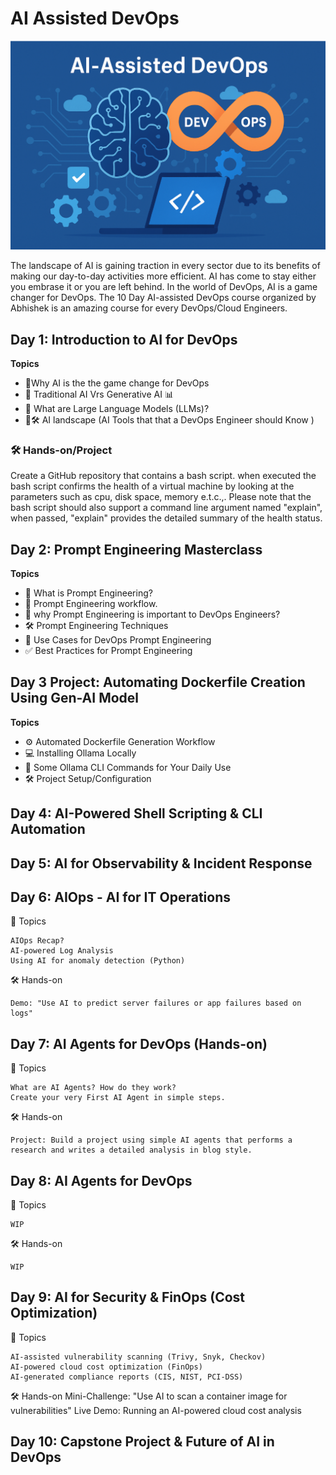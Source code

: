 # AI Assisted DevOps
![AI Assisted DevOps](./images/AI%20Assisted%20DevOps_.png)

The landscape of AI is gaining traction in every sector due to its benefits of making our day-to-day activities  more efficient. AI has come to stay either you embrase it or you are left behind. In the world of DevOps,  AI is a game changer for DevOps. The 10 Day AI-assisted DevOps course organized by Abhishek is an amazing course for  every DevOps/Cloud Engineers.


## Day 1: Introduction to AI for DevOps
 **Topics**

  - 🎯Why AI is the the game change for DevOps
  - 🤖 Traditional AI Vrs Generative AI 📊
  - 🧠 What are Large Language Models (LLMs)?
  - 🤖🛠️ AI landscape (AI Tools that that a DevOps Engineer should Know )

### 🛠️ Hands-on/Project
Create a GitHub repository that contains a bash script. when executed the bash script confirms the health of a virtual machine by looking at the parameters such as cpu, disk space, memory e.t.c.,. Please note that the bash script should also support a command line argument named "explain", when passed, "explain" provides the detailed summary of the health status.


## Day 2: Prompt Engineering Masterclass

**Topics**
- 🤖 What is Prompt Engineering?
- 🔄 Prompt Engineering workflow. 
- 🧰 why Prompt Engineering is important to DevOps Engineers?
- 🛠️ Prompt Engineering Techniques
- 🚀 Use Cases for DevOps Prompt Engineering
- ✅ Best Practices for Prompt Engineering

## Day 3 Project: Automating Dockerfile Creation Using Gen-AI Model

**Topics**
- ⚙️ Automated Dockerfile Generation Workflow
- 💻 Installing Ollama Locally
- 🧰 Some Ollama CLI Commands for Your Daily Use
- 🛠️ Project Setup/Configuration

## Day 4: AI-Powered Shell Scripting & CLI Automation

## Day 5: AI for Observability & Incident Response

## Day 6: AIOps - AI for IT Operations 
📌 Topics

    AIOps Recap?
    AI-powered Log Analysis
    Using AI for anomaly detection (Python)

🛠 Hands-on

    Demo: "Use AI to predict server failures or app failures based on logs"


## Day 7: AI Agents for DevOps (Hands-on)
📌 Topics

    What are AI Agents? How do they work?
    Create your very First AI Agent in simple steps.

🛠 Hands-on

    Project: Build a project using simple AI agents that performs a research and writes a detailed analysis in blog style.

## Day 8: AI Agents for DevOps 
📌 Topics

    WIP

🛠 Hands-on

    WIP

## Day 9: AI for Security & FinOps (Cost Optimization)
📌 Topics

    AI-assisted vulnerability scanning (Trivy, Snyk, Checkov)
    AI-powered cloud cost optimization (FinOps)
    AI-generated compliance reports (CIS, NIST, PCI-DSS)

🛠 Hands-on
    Mini-Challenge: "Use AI to scan a container image for vulnerabilities"
    Live Demo: Running an AI-powered cloud cost analysis

## Day 10: Capstone Project & Future of AI in DevOps